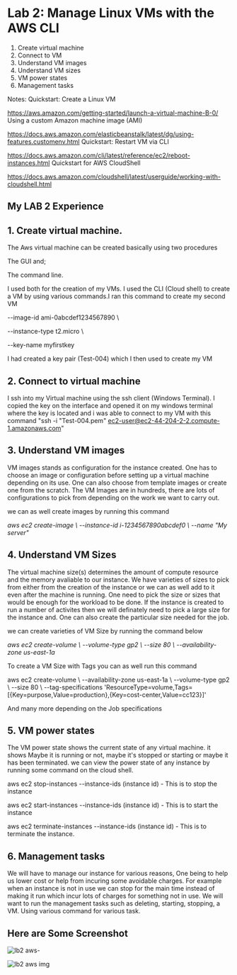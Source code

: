# Lab 2: Manage Linux VMs with the AWS CLI


1. Create virtual machine
2. Connect to VM
3. Understand VM images
4. Understand VM sizes
5. VM power states
6. Management tasks



Notes:
Quickstart: Create a Linux VM

https://aws.amazon.com/getting-started/launch-a-virtual-machine-B-0/
Using a custom Amazon machine image (AMI)

https://docs.aws.amazon.com/elasticbeanstalk/latest/dg/using-features.customenv.html
Quickstart: Restart VM via CLI

https://docs.aws.amazon.com/cli/latest/reference/ec2/reboot-instances.html
Quickstart for AWS CloudShell

https://docs.aws.amazon.com/cloudshell/latest/userguide/working-with-cloudshell.html











##  My LAB 2 Experience




## 1. Create virtual machine.

The Aws virtual machine can be created basically using two procedures

The GUI and;

The command line.

I used both for the creation of my VMs. I used the CLI (Cloud shell) to create a VM by using various commands.I ran this command to create my second VM

--image-id ami-0abcdef1234567890 \

--instance-type t2.micro \

--key-name myfirstkey

I had created a key pair (Test-004) which I then used to create my VM



## 2. Connect to virtual machine


I ssh into my Virtual machine using the ssh client (Windows Terminal). I copied the key on the interface and opened it on my windows terminal where the key is located and i was able to connect to my VM with this command "ssh -i "Test-004.pem" ec2-user@ec2-44-204-2-2.compute-1.amazonaws.com"


## 3. Understand VM images


VM images stands as configuration for the instance created. One has to choose an image or configuration before setting up a virtual machine depending on its use. One can also choose from template images or create one from the scratch. The VM Images are in hundreds, there are lots of configurations to pick from depending on the work we want to carry out. 

we can as well create images by running this command 

_aws ec2 create-image \ --instance-id i-1234567890abcdef0 \ --name "My server"_


## 4. Understand VM Sizes

The virtual machine size(s) determines the amount of compute resource and the memory avaliable to our instance. We have varieties of sizes to pick from either from the creation of the instance or we can as well add to it even after the machine is running. One need to pick the size or sizes that would be enough for the workload to be done. If the instance is created to run a number of activites then we will definately need to pick a large size for the instance and. One can also create the particular size needed for the job.

we can create varieties of VM Size by running the command below

_aws ec2 create-volume \ --volume-type gp2 \ --size 80 \ --availability-zone us-east-1a_

To create a VM Size with Tags you can as well run this command

aws ec2 create-volume \ --availability-zone us-east-1a \ --volume-type gp2 \ --size 80 \ --tag-specifications 'ResourceType=volume,Tags=[{Key=purpose,Value=production},{Key=cost-center,Value=cc123}]'

And many more depending on the Job specifications

## 5. VM power states

The VM power state shows the current state of any virtual machine. it shows Maybe it is running or not, maybe it's stopped or starting or maybe it has been terminated. we can view the power state of any instance by running some command on the cloud shell.

aws ec2 stop-instances --instance-ids (instance id) - This is to stop the instance

aws ec2 start-instances --instance-ids (instance id) - This is to start the instance

aws ec2 terminate-instances --instance-ids (instance id) - This is to terminate the instance.

## 6. Management tasks

We will have to manage our instance for various reasons, One being to help us lower cost or help from incuring some avoidable charges. For example when an instance is not in use we can stop for the main time instead of making it run which incur lots of charges for something not in use. We will want to run the management tasks such as deleting, starting, stopping, a VM. Using various command for various task.






## Here are Some Screenshot

![lb2 aws-](https://user-images.githubusercontent.com/105374941/186178638-6aa26659-f84c-4095-9fe2-ed14b9bc467a.png)


![lb2 aws img](https://user-images.githubusercontent.com/105374941/186178680-1dc30f89-02fd-48a9-ad2a-7bf94454018f.png)

